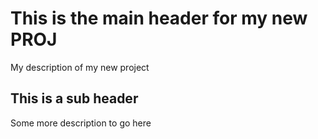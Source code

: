 # This is the main header for my new PROJ

My description of my new project

## This is a sub header
Some more description to go here